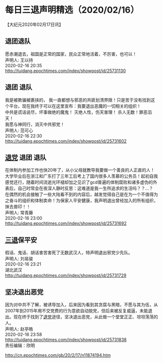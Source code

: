 # 每日三退声明精选（2020/02/16）
  
  
【大纪元2020年02月17日讯】  
## 退团退队  
愿赤潮退去，祖国是正常的国家，民众正常地活着，不厉害，也可以！  
声明人: 王以持  
2020-02-16 20:35  
http://tuidang.epochtimes.com/index/showpost/id/25731130  
## 退团 退队  
我是被欺骗被裹挟的， 我一直都想与邪恶的共匪划清界限！只是苦于没有找到这个平台，现在我终于可以在这里宣布：我要退出恶魔的一切相关的组织！  
中共是谎话说尽，坏事做绝的魔鬼！ 灭绝人性，伤天害理！ 杀人无数！罪恶滔天！  
我愿与神同行，消灭中共邪党！  
声明人: 范可心  
2020-02-16 22:30  
http://tuidang.epochtimes.com/index/showpost/id/25731602  
## <a href="http://cn.epochtimes.com/gb/tag/%E9%80%80%E5%85%9A.html">退党</a> 退团 退队  
在体制内参加工作也快20年了，从小父母就教导我要做一个善良的人正直的人！大学毕业后在浙江和广东打了三年工后考上了国内很多人羡慕的公务员！起初自我感觉还行，随着时间流逝光环褪却加之见识了gcd普遍的体制腐败和诸多虚伪的外表后，自己时常会在夜深人静时反思：这难道是我一生所追求的生活吗？？…？ 在偶然的机会接触了一些大陆看不到的内容后，越发觉得自己是在为一个不值得为之奋斗的组织和体制卖命！为保家人平安健康，我声明退出曾经加入的所有组织，抹去兽印！！  
声明人: 常青藤  
2020-02-16 23:00  
http://tuidang.epochtimes.com/index/showpost/id/25731692  
## <a href="http://cn.epochtimes.com/gb/tag/%E4%B8%89%E9%80%80.html">三退</a>保平安  
假话、鬼话、胡话害苦害死了无数武汉人，特声明退出邪党少先队。  
声明人: 刘易骏  
2020-02-16 23:21  
湖北武汉  
http://tuidang.epochtimes.com/index/showpost/id/25731729  
## 坚决退出恶党  
</strong>因为对中共不了解，被诱导加入，后来因为看到其贪腐与黑暗，不愿与其为伍，从2007年到2015年用不交党费的行为意欲自动脱党，但后来被反复威逼，未能退出。现在终于找到了<a href="http://cn.epochtimes.com/gb/tag/%E9%80%80%E5%85%9A.html">退党</a>途径，坚决退出恶党，从此做一个堂堂正正、坦坦荡荡的人。  
声明人: 赵亭皓  
2020-02-16 23:58  
http://tuidang.epochtimes.com/index/showpost/id/25731838  
责任编辑：欣明  
  
  
  
http://cn.epochtimes.com/gb/20/2/17/n11874194.htm
